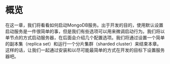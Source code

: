 # 概览

在这一章，我们将看看如何启动MongoDB服务。出于开发的目的，使用默认设置启动服务是一件很简单的事，但是我们有些选项可以用来微调启动行为。我们将以单节点的方式启动服务器，在后面会介绍几个配置选项。我们将通过设置一个简单的副本集（replica set）和运行一个分片集群（sharded cluster）来结束本章。这样的话，让我们一起通过安装和以尽可能最简单的方式在开发的目标下设置服务器吧。

